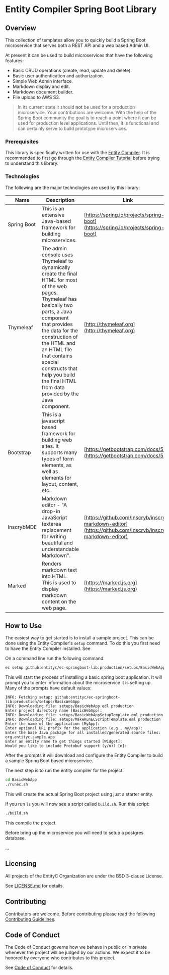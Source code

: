 # Entity Compiler Spring Boot Library

## Overview

This collection of templates allow you to quickly build a Spring Boot microservice that serves both a REST API and a web based Admin UI.

At present it can be used to build microservices that have the following features:

* Basic CRUD operations (create, read, update and delete).
* Basic user authentication and authorization.
* Simple Web Admin interface.
* Markdown display and edit.
* Markdown document builder.
* File upload to AWS S3.

> In its current state it should **not** be used for a production microservice. Your contributions are welcome.
> With the help of the Spring Boot community the goal is to reach a point where it can be used for production level
> applications. Until then, it is functional and can certainly serve to build prototype microservices.

### Prerequisites

This library is specifically written for use with the [Entity Compiler](https://github.com/entityc/entity-compiler).
It is recommended to first go through the [Entity Compiler Tutorial](https://github.com/entityc/ec-tutorial) before
trying to understand this library.

### Technologies

The following are the major technologies are used by this library:

| Name | Description| Link |
| ---- | ---------- | ---- |
| Spring Boot | This is an extensive Java-based framework for building microservices. | [https://spring.io/projects/spring-boot](https://spring.io/projects/spring-boot) |
| Thymeleaf |The admin console uses Thymeleaf to dynamically create the final HTML for most of the web pages. Thymeleaf has basically two parts, a Java component that provides the data for the construction of the HTML and an HTML file that contains special constructs that help you build the final HTML from data provided by the Java component.|[http://thymeleaf.org](http://thymeleaf.org) |
| Bootstrap | This is a javascript based framework for building web sites. It supports many types of form elements, as well as elements for layout, content, etc.|[https://getbootstrap.com/docs/5.0](https://getbootstrap.com/docs/5.0)|
| InscrybMDE | Markdown editor - "A drop-in JavaScript textarea replacement for writing beautiful and understandable Markdown".|[https://github.com/Inscryb/inscryb-markdown-editor](https://github.com/Inscryb/inscryb-markdown-editor)|
|Marked| Renders markdown text into HTML. This is used to display markdown content on the web page. |[https://marked.js.org](https://marked.js.org)|

## How to Use

The easiest way to get started is to install a sample project. This can be done using the Entity Compiler's `setup` command. To do this you first need to have the Entity Compiler installed. See 

On a command line run the following command:

```zsh
ec setup github:entityc/ec-springboot-lib:production/setups/BasicWebApp
```

This will start the process of installing a basic spring boot application. It will prompt you to enter information about the microservice it is setting up. Many of the prompts have default values:

```
INFO: Fetching setup: github:entityc/ec-springboot-lib:production/setups/BasicWebApp
INFO: Downloading file: setups/BasicWebApp.edl production
Enter project directory name [BasicWebApp]: 
INFO: Downloading file: setups/BasicWebAppSetupTemplate.eml production
INFO: Downloading file: setups/MakeRunECScriptTemplate.eml production
Enter the name of the application [MyApp]: 
Enter optional URL prefix for the application (e.g., my/app): 
Enter the base Java package for all installed/generated source files: org.entityc.sample.app
Enter an entity name to get things started [Widget]: 
Would you like to include Protobuf support (y/n)? [n]: 
```

After the prompts it will download and configure the Entity Compiler to build a sample Spring Boot based microservice.

The next step is to run the entity compiler for the project:

```zsh
cd BasicWebApp
./runec.sh
```

This will create the actual Spring Boot project using just a starter entity. 

If you run `ls` you will now see a script called `build.sh`. Run this script:

```zsh
./build.sh
```

This compile the project.

Before bring up the microservice you will need to setup a postgres database.

...

## Licensing

All projects of the EntityC Organization are under the BSD 3-clause License.

See [LICENSE.md](LICENSE.md) for details.

## Contributing

Contributors are welcome. Before contributing please read the following [Contributing Guidelines](CONTRIBUTING.md).

## Code of Conduct

The Code of Conduct governs how we behave in public or in private whenever the project will be judged by our actions.
We expect it to be honored by everyone who contributes to this project.

See [Code of Conduct](CODE_OF_CONDUCT.md) for details.
